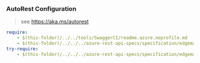 ### AutoRest Configuration
> see https://aka.ms/autorest

``` yaml
require:
    - $(this-folder)/../../tools/SwaggerCI/readme.azure.noprofile.md
    - $(this-folder)/../../../azure-rest-api-specs/specification/edgemarketplace/resource-manager/readme.md
try-require:
    - $(this-folder)/../../../azure-rest-api-specs/specification/edgemarketplace/resource-manager/readme.powershell.md
```
